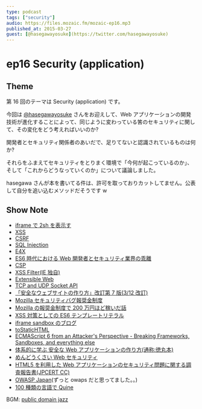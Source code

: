 ```yaml
---
type: podcast
tags: ["security"]
audio: https://files.mozaic.fm/mozaic-ep16.mp3
published_at: 2015-03-27
guest: [@hasegawayosuke](https://twitter.com/hasegawayosuke)
---
```


# ep16 Security (application)

## Theme

第 16 回のテーマは Security (application) です。

今回は [@hasegawayosuke](https://twitter.com/hasegawayosuke) さんをお迎えして、Web アプリケーションの開発技術が進化することによって、同じように変わっている筈のセキュリティに関して、その変化をどう考えればいいのか?

開発者とセキュリティ関係者のあいだで、足りてないと認識されているものは何か?

それらをふまえてセキュリティをとりまく環境で「今何が起こっているのか」、そして「これからどうなっていくのか」について議論しました。

hasegawa さんが本を書いてる件は、許可を取っておりカットしてません。公表して自分を追い込むメソッドだそうです w

## Show Note

- [iframe で 2sh を表示す](http://d.hatena.ne.jp/hasegawayosuke/20141212/p1)
- [XSS](https://developer.mozilla.org/en-US/docs/Glossary/Cross-site_scripting)
- [CSRF](https://developer.mozilla.org/en-US/Persona/The_implementor_s_guide/Problems_integrating_with_CRSF_protection)
- [SQL Injection](https://developer.mozilla.org/en-US/docs/Glossary/SQL_Injection)
- [E4X](https://developer.mozilla.org/ja/docs/E4X)
- [ES6 時代における Web 開発者とセキュリティ業界の乖離](http://www.slideshare.net/hasegawayosuke/kobe-45571422)
- [CSP](https://developer.mozilla.org/ja/docs/Security/CSP)
- [XSS Filter(IE 独自)](http://windows.microsoft.com/ja-jp/internet-explorer/products/ie-9/features/cross-site-scripting-filter)
- [Extensible Web](http://extensiblewebmanifesto.org/ja)
- [TCP and UDP Socket API](http://www.w3.org/2012/sysapps/tcp-udp-sockets/)
- [「安全なウェブサイトの作り方」改訂第 7 版(3/12 改訂)](http://www.ipa.go.jp/security/vuln/websecurity.html)
- [Mozilla セキュリティバグ報奨金制度](http://www.mozilla-japan.org/security/bug-bounty.html)
- [Mozilla の報奨金制度で 200 万円ほど稼いだ話](http://www.slideshare.net/muneakinishimura/mozilla200)
- [XSS 対策としての ES6 テンプレートリテラル](http://utf-8.jp/public/20150214/es6-literals-xss.pdf)
- [iframe sandbox のブログ](http://d.hatena.ne.jp/hasegawayosuke/20150130)
- [toStaticHTML](https://msdn.microsoft.com/ja-jp/library/ie/cc848922%28v%3Dvs.85%29.aspx)
- [ECMAScript 6 from an Attacker's Perspective - Breaking Frameworks, Sandboxes, and everything else](http://www.slideshare.net/x00mario/es6-en)
- [体系的に学ぶ 安全な Web アプリケーションの作り方(通称:徳丸本)](http://www.sbcr.jp/products/4797361193.html)
- [めんどうくさい Web セキュリティ](http://www.shoeisha.co.jp/book/detail/9784798128092)
- [HTML5 を利用した Web アプリケーションのセキュリティ問題に関する調査報告書(JPCERT CC)](https://www.jpcert.or.jp/research/html5.html)
- [OWASP Japan](https://www.owasp.org/index.php/Japan)(ずっと owaps だと思ってました。。)
- [100 種類の言語で Quine](http://d.hatena.ne.jp/ku-ma-me/20141225/p1)

BGM: [public domain jazz](http://www.jazz-on-line.com/)
